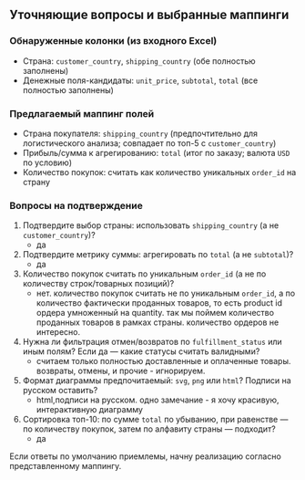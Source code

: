 ## Уточняющие вопросы и выбранные маппинги

### Обнаруженные колонки (из входного Excel)
- Страна: `customer_country`, `shipping_country` (обе полностью заполнены)
- Денежные поля-кандидаты: `unit_price`, `subtotal`, `total` (все полностью заполнены)

### Предлагаемый маппинг полей
- Страна покупателя: `shipping_country` (предпочтительно для логистического анализа; совпадает по топ-5 с `customer_country`)
- Прибыль/сумма к агрегированию: `total` (итог по заказу; валюта `USD` по условию)
- Количество покупок: считать как количество уникальных `order_id` на страну

### Вопросы на подтверждение
1. Подтвердите выбор страны: использовать `shipping_country` (а не `customer_country`)?  
    - да
2. Подтвердите метрику суммы: агрегировать по `total` (а не `subtotal`)?  
    - да
3. Количество покупок считать по уникальным `order_id` (а не по количеству строк/товарных позиций)?  
    - нет. количество покупок считать не по уникальным `order_id`, а по количество фактически проданных товаров, то есть product id ордера умноженный на quantity. так мы поймем количество проданных товаров в рамках страны. количество ордеров не интересно.
4. Нужна ли фильтрация отмен/возвратов по `fulfillment_status` или иным полям? Если да — какие статусы считать валидными?  
    - считаем только полностью доставленные и оплаченные товары. возвраты, отмены, и прочие - игнорируем.
5. Формат диаграммы предпочитаемый: `svg`, `png` или `html`? Подписи на русском оставить?  
    - html,подписи на русском. одно замечание - я хочу красивую, интерактивную диаграмму
6. Сортировка топ-10: по сумме `total` по убыванию, при равенстве — по количеству покупок, затем по алфавиту страны — подходит?
    - да

Если ответы по умолчанию приемлемы, начну реализацию согласно представленному маппингу.

